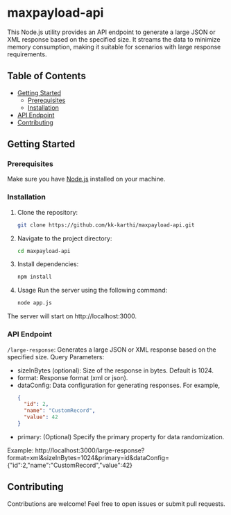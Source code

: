 # maxpayload-api

This Node.js utility provides an API endpoint to generate a large JSON or XML response based on the specified size. It streams the data to minimize memory consumption, making it suitable for scenarios with large response requirements.

## Table of Contents

- [Getting Started](#getting-started)
    - [Prerequisites](#prerequisites)
    - [Installation](#installation)
- [API Endpoint](#api-endpoint)
- [Contributing](#contributing)

## Getting Started

### Prerequisites

Make sure you have [Node.js](https://nodejs.org/) installed on your machine.

### Installation

1. Clone the repository:

   ```bash
   git clone https://github.com/kk-karthi/maxpayload-api.git

2. Navigate to the project directory:

    ```bash
    cd maxpayload-api

3. Install dependencies:

    ```bash
    npm install

4. Usage
   Run the server using the following command:

    ```bash
    node app.js

The server will start on http://localhost:3000.

### API Endpoint

`/large-response`: Generates a large JSON or XML response based on the specified size.
Query Parameters:
* sizeInBytes (optional): Size of the response in bytes. Default is 1024.
* format: Response format (xml or json).
* dataConfig: Data configuration for generating responses. For example,
    ```json
    {
      "id": 2,
      "name": "CustomRecord",
      "value": 42
    }
    ```
* primary: (Optional) Specify the primary property for data randomization.

Example:
http://localhost:3000/large-response?format=xml&sizeInBytes=1024&primary=id&dataConfig={"id":2,"name":"CustomRecord","value":42}


## Contributing
Contributions are welcome! Feel free to open issues or submit pull requests.